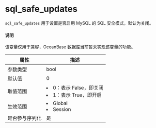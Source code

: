 # sql_safe_updates

`sql_safe_updates` 用于设置是否启用 MySQL 的 SQL 安全模式，默认为关闭。

  <main id="notice" type='explain'>
    <h4>说明</h4>
    <p>该变量仅用于兼容，OceanBase 数据库当前暂未实现该变量的功能。</p>
  </main>

| **属性**  |                                                          **描述**                                                          |
|---------|--------------------------------------------------------------------------------------------------------------------------|
| 参数类型    | bool                                                                                                                     |
| 默认值     | 0                                                                                                                        |
| 取值范围    | <li> 0：表示 False，即关闭   <li> 1：表示 True，即开启    |
| 生效范围    | <li> Global   <li> Session                  |
| 是否参与序列化 | 是                                                                                                                        |
